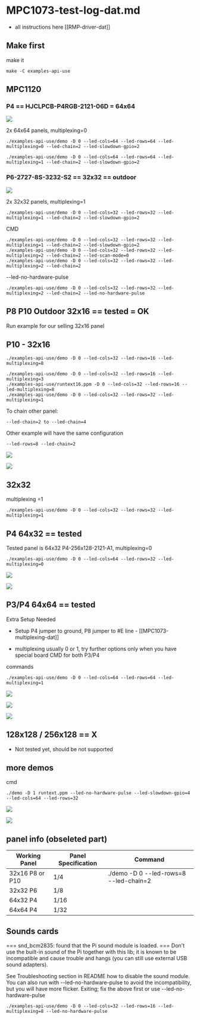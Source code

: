 
# MPC1073-test-log-dat.md

- all instructions here [[RMP-driver-dat]]

## Make first 

make it 

    make -C examples-api-use

## MPC1120 

### P4 == HJCLPCB-P4RGB-2121-06D = 64x64 

![](2025-07-14-20-02-40.png)

2x 64x64 panels, multiplexing=0

    ./examples-api-use/demo -D 0 --led-cols=64 --led-rows=64 --led-multiplexing=0 --led-chain=2 --led-slowdown-gpio=2

    ./examples-api-use/demo -D 0 --led-cols=64 --led-rows=64 --led-multiplexing=1 --led-chain=2 --led-slowdown-gpio=2


### P6-2727-8S-3232-S2 == 32x32 == outdoor 

![](2025-07-14-20-02-10.png)

2x 32x32 panels, multiplexing=1

    ./examples-api-use/demo -D 0 --led-cols=32 --led-rows=32 --led-multiplexing=1 --led-chain=2 --led-slowdown-gpio=2

CMD

    ./examples-api-use/demo -D 0 --led-cols=32 --led-rows=32 --led-multiplexing=1 --led-chain=2 --led-slowdown-gpio=2
    ./examples-api-use/demo -D 0 --led-cols=32 --led-rows=32 --led-multiplexing=2 --led-chain=2 --led-scan-mode=0
    ./examples-api-use/demo -D 0 --led-cols=32 --led-rows=32 --led-multiplexing=2 --led-chain=2

--led-no-hardware-pulse

    ./examples-api-use/demo -D 0 --led-cols=32 --led-rows=32 --led-multiplexing=2 --led-chain=2 --led-no-hardware-pulse

## P8 P10 Outdoor 32x16 == tested = OK

Run example for our selling 32x16 panel

## P10 - 32x16

    ./examples-api-use/demo -D 0 --led-cols=32 --led-rows=16 --led-multiplexing=8

    ./examples-api-use/demo -D 0 --led-cols=32 --led-rows=16 --led-multiplexing=3
    ./examples-api-use/runtext16.ppm -D 0 --led-cols=32 --led-rows=16 --led-multiplexing=8
    ./examples-api-use/demo -D 0 --led-cols=32 --led-rows=32 --led-multiplexing=1

To chain other panel:

    --led-chain=2 to --led-chain=4

Other example will have the same configuration

    --led-rows=8 --led-chain=2

![](2024-11-07-18-10-35.png)

![](2024-11-07-18-10-57.png)

## 32x32

multiplexing =1

    ./examples-api-use/demo -D 0 --led-cols=32 --led-rows=32 --led-multiplexing=1

## P4 64x32 == tested

Tested panel is 64x32 P4-256x128-2121-A1, multiplexing=0

    ./examples-api-use/demo -D 0 --led-cols=64 --led-rows=32 --led-multiplexing=0

![](2024-11-07-18-11-15.png)

![](2024-11-07-18-11-28.png)

## P3/P4 64x64 == tested

Extra Setup Needed
* Setup P4 jumper to ground, P8 jumper to #E line - [[MPC1073-multiplexing-dat]]

* multiplexing usually 0 or 1, try further options only when you have special board 
CMD for both P3/P4

commands 

    ./examples-api-use/demo -D 0 --led-cols=64 --led-rows=64 --led-multiplexing=1

![](2024-11-07-18-11-48.png)

![](2024-11-07-18-12-16.png)

![](2024-11-07-18-12-30.png)

## 128x128 / 256x128 == X

* Not tested yet, should be not supported



## more demos 

cmd 

    ./demo -D 1 runtext.ppm --led-no-hardware-pulse --led-slowdown-gpio=4 --led-cols=64 --led-rows=32

![](2024-11-07-18-13-31.png)

![](2024-11-07-18-13-39.png)


## panel info (obseleted part)


| Working Panel   | Panel Specification | Command                                |
| --------------- | ------------------- | -------------------------------------- |
| 32x16 P8 or P10 | 1/4                 | ./demo -D 0 --led-rows=8 --led-chain=2 |
| 32x32 P6        | 1/8                 |                                        |
| 64x32 P4        | 1/16                |                                        |
| 64x64 P4        | 1/32                |                                        |



## Sounds cards 

=== snd_bcm2835: found that the Pi sound module is loaded. ===
Don't use the built-in sound of the Pi together with this lib; it is known to be
incompatible and cause trouble and hangs (you can still use external USB sound adapters).

See Troubleshooting section in README how to disable the sound module.
You can also run with --led-no-hardware-pulse to avoid the incompatibility,
but you will have more flicker.
Exiting; fix the above first or use --led-no-hardware-pulse


    ./examples-api-use/demo -D 0 --led-cols=32 --led-rows=16 --led-multiplexing=8 --led-no-hardware-pulse




